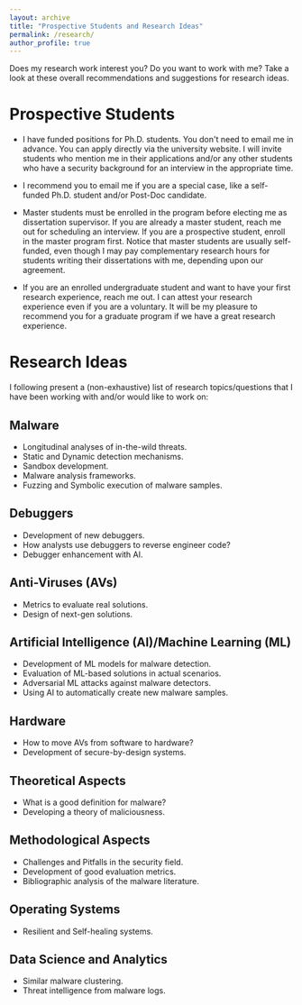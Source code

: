 ```yaml
---
layout: archive
title: "Prospective Students and Research Ideas"
permalink: /research/
author_profile: true
---
```


Does my research work interest you? Do you want to work with me? Take a look at these overall recommendations and suggestions for research ideas.

# Prospective Students

* I have funded positions for Ph.D. students. You don't need to email me in advance. You can apply directly via the university website. I will invite students who mention me in their applications and/or any other students who have a security background for an interview in the appropriate time.

* I recommend you to email me if you are a special case, like a self-funded Ph.D. student and/or Post-Doc candidate.

* Master students must be enrolled in the program before electing me as dissertation supervisor. If you are already a master student, reach me out for scheduling an interview. If you are a prospective student, enroll in the master program first. Notice that master students are usually self-funded, even though I may pay complementary research hours for students writing their dissertations with me, depending upon our agreement.

* If you are an enrolled undergraduate student and want to have your first research experience, reach me out. I can attest your research experience even if you are a voluntary. It will be my pleasure to recommend you for a graduate program if we have a great research experience.

# Research Ideas

I following present a (non-exhaustive) list of research topics/questions that I have been working with and/or would like to work on:

## Malware
* Longitudinal analyses of in-the-wild threats.
* Static and Dynamic detection mechanisms.
* Sandbox development.
* Malware analysis frameworks.
* Fuzzing and Symbolic execution of malware samples.

## Debuggers
* Development of new debuggers.
* How analysts use debuggers to reverse engineer code?
* Debugger enhancement with AI.

## Anti-Viruses (AVs)
* Metrics to evaluate real solutions.
* Design of next-gen solutions.

## Artificial Intelligence (AI)/Machine Learning (ML)
* Development of ML models for malware detection.
* Evaluation of ML-based solutions in actual scenarios.
* Adversarial ML attacks against malware detectors.
* Using AI to automatically create new malware samples.

## Hardware
* How to move AVs from software to hardware?
* Development of secure-by-design systems.

## Theoretical Aspects
* What is a good definition for malware?
* Developing a theory of maliciousness.

## Methodological Aspects
* Challenges and Pitfalls in the security field.
* Development of good evaluation metrics.
* Bibliographic analysis of the malware literature.

## Operating Systems
* Resilient and Self-healing systems.

## Data Science and Analytics
* Similar malware clustering.
* Threat intelligence from malware logs.
